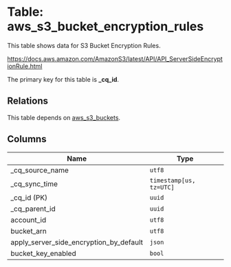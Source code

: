 # Table: aws_s3_bucket_encryption_rules

This table shows data for S3 Bucket Encryption Rules.

https://docs.aws.amazon.com/AmazonS3/latest/API/API_ServerSideEncryptionRule.html

The primary key for this table is **_cq_id**.

## Relations

This table depends on [aws_s3_buckets](aws_s3_buckets).

## Columns

| Name          | Type          |
| ------------- | ------------- |
|_cq_source_name|`utf8`|
|_cq_sync_time|`timestamp[us, tz=UTC]`|
|_cq_id (PK)|`uuid`|
|_cq_parent_id|`uuid`|
|account_id|`utf8`|
|bucket_arn|`utf8`|
|apply_server_side_encryption_by_default|`json`|
|bucket_key_enabled|`bool`|